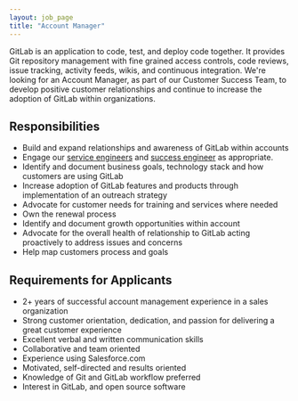```yaml
---
layout: job_page
title: "Account Manager"
---
```


GitLab is an application to code, test, and deploy code together. It provides Git repository management with fine grained access controls, code reviews, issue tracking, activity feeds, wikis, and continuous integration. We're looking for an Account Manager, as part of our Customer Success Team, to develop positive customer relationships and continue to increase the adoption of GitLab within organizations.

## Responsibilities

* Build and expand relationships and awareness of GitLab within accounts
* Engage our [service engineers](https://about.gitlab.com/jobs/service-engineer) and [success engineer](https://about.gitlab.com/jobs/success-engineer/) as appropriate.
* Identify and document business goals, technology stack and how customers are using GitLab
* Increase adoption of GitLab features and products through implementation of an outreach strategy
* Advocate for customer needs for training and services where needed
* Own the renewal process
* Identify and document growth opportunities within account
* Advocate for the overall health of relationship to GitLab acting proactively to address issues and concerns
* Help map customers process and goals

## Requirements for Applicants

* 2+ years of successful account management experience in a sales organization
* Strong customer orientation, dedication, and passion for delivering a great customer experience
* Excellent verbal and written communication skills
* Collaborative and team oriented
* Experience using Salesforce.com
* Motivated, self-directed and results oriented
* Knowledge of Git and GitLab workflow preferred
* Interest in GitLab, and open source software

